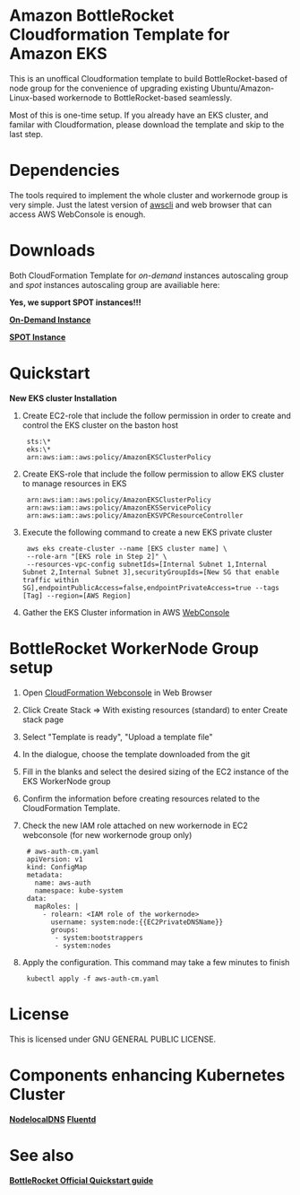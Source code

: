 # **Amazon BottleRocket Cloudformation Template for Amazon EKS** #



This is an unoffical Cloudformation template to build BottleRocket-based of node group for the convenience of upgrading existing Ubuntu/Amazon-Linux-based workernode to BottleRocket-based seamlessly. 

Most of this is one-time setup. If you already have an EKS cluster, and familar with Cloudformation, please download the template and skip to the last step.


# Dependencies

The tools required to implement the whole cluster and workernode group is very simple. Just the latest version of [awscli](https://aws.amazon.com/cli/) and web browser that can access AWS WebConsole is enough. 


# Downloads 

Both CloudFormation Template for *on-demand* instances autoscaling group and *spot* instances autoscaling group are availiable here: 

**Yes, we support SPOT instances!!!**

**[On-Demand Instance](https://raw.githubusercontent.com/jeanbaptisteng/bottlerocket-cloudformation/master/bottlerocket.yaml)**
 
**[SPOT Instance](https://raw.githubusercontent.com/jeanbaptisteng/bottlerocket-cloudformation/master/bottlerocket-spot.yaml)**


# Quickstart
**New EKS cluster Installation**

1. Create EC2-role that include the follow permission in order to create and control the EKS cluster on the baston host

		sts:\*
		eks:\*
		arn:aws:iam::aws:policy/AmazonEKSClusterPolicy
		

2. Create EKS-role that include the follow permission to allow EKS cluster to manage resources in EKS

		arn:aws:iam::aws:policy/AmazonEKSClusterPolicy
		arn:aws:iam::aws:policy/AmazonEKSServicePolicy
		arn:aws:iam::aws:policy/AmazonEKSVPCResourceController

3. Execute the following command to create a new EKS private cluster

		aws eks create-cluster --name [EKS cluster name] \ 
		--role-arn "[EKS role in Step 2]" \
		--resources-vpc-config subnetIds=[Internal Subnet 1,Internal Subnet 2,Internal Subnet 3],securityGroupIds=[New SG that enable traffic within SG],endpointPublicAccess=false,endpointPrivateAccess=true --tags [Tag] --region=[AWS Region]

4. Gather the EKS Cluster information in AWS [WebConsole](https://console.aws.amazon.com/eks/home)



# BottleRocket WorkerNode Group setup

1. Open [CloudFormation Webconsole](https://console.aws.amazon.com/cloudformation/) in Web Browser

2. Click Create Stack =>  With existing resources (standard) to enter Create stack page

3. Select "Template is ready", "Upload a template file" 


4. In the dialogue, choose the template downloaded from the git

5. Fill in the blanks and select the desired sizing of the EC2 instance of the EKS WorkerNode group

6. Confirm the information before creating resources related to the CloudFormation Template. 

7. Check the new IAM role attached on new workernode in EC2 webconsole (for new workernode group only)


		# aws-auth-cm.yaml
		apiVersion: v1
		kind: ConfigMap
		metadata:
		  name: aws-auth
		  namespace: kube-system
		data:
	  	  mapRoles: |
    		- rolearn: <IAM role of the workernode>
      		  username: system:node:{{EC2PrivateDNSName}}
      		  groups:
        	   - system:bootstrappers
        	   - system:nodes

8. Apply the configuration. This command may take a few minutes to finish

		kubectl apply -f aws-auth-cm.yaml

# License

This is licensed under GNU GENERAL PUBLIC LICENSE.

# Components enhancing Kubernetes Cluster

[**NodelocalDNS**](https://github.com/jeanbaptisteng/bottlerocket-cloudformation/tree/master/plugins/NodeLocalDNS)
[**Fluentd**](https://github.com/jeanbaptisteng/bottlerocket-cloudformation/tree/master/plugins/Fluentd)


# See also

**[BottleRocket Official Quickstart guide](https://github.com/bottlerocket-os/bottlerocket/blob/develop/QUICKSTART-EKS.md)**


